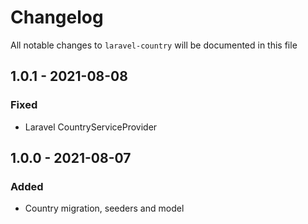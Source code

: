 # Changelog

All notable changes to `laravel-country` will be documented in this file

## 1.0.1 - 2021-08-08
### Fixed
- Laravel CountryServiceProvider

## 1.0.0 - 2021-08-07
### Added
- Country migration, seeders and model
